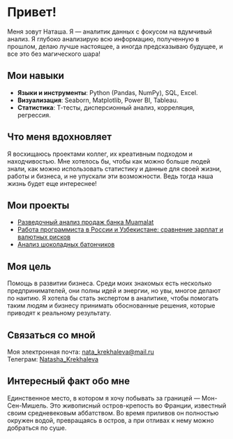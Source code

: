 # Привет! 
Меня зовут Наташа. Я — аналитик данных с фокусом на вдумчивый анализ. Я глубоко анализирую всю информацию, полученную в прошлом, делаю лучше настоящее, а иногда предсказываю будущее, и все это без магического шара!

## Мои навыки  
- **Языки и инструменты**: Python (Pandas, NumPy), SQL, Excel.  
- **Визуализация**: Seaborn, Matplotlib, Power BI, Tableau.
- **Статистика**: Т-тесты, дисперсионный анализ, корреляция, регрессия.

## Что меня вдохновляет
Я восхищаюсь проектами коллег, их креативным подходом и находчивостью.  Мне хотелось бы, чтобы как можно больше людей знали, как можно использовать статистику и данные для своей жизни, работы и бизнеса, и не упускали эти возможности. Ведь тогда наша жизнь будет еще интереснее!

## Мои проекты
- [Разведочный анализ продаж банка Muamalat](https://github.com/Natasha-3/Bank_Muamalat_sales)
- [Работа программиста в России и Узбекистане: сравнение зарплат и валютных рисков](https://github.com/Natasha-3/Work_in_Uzbekistan)
- [Анализ шоколадных батончиков](https://github.com/Natasha-3/Chocolate)

## Моя цель
Помощь в развитии бизнеса. Среди моих знакомых есть несколько предпринимателей, они полны идей и энергии, но увы, многое делают по наитию. 
Я хотела бы стать экспертом в аналитике, чтобы помогать таким людям и бизнесу принимать обоснованные решения, которые приводят к реальному результату.

## Связаться со мной 
Моя электронная почта: [nata_krekhaleva@mail.ru](mailto:nata_krekhaleva@mail.ru)  
Телеграм: [Natasha_Krekhaleva](https://t.me/Natasha_Krekhaleva)

## Интересный факт обо мне 
Единственное место, в котором я хочу побывать за границей — Мон-Сен-Мишель. Это живописный остров-крепость во Франции, известный своим средневековым аббатством. Во время приливов он полностью окружен водой, превращаясь в остров, а при отливах к нему можно добраться по суше.

